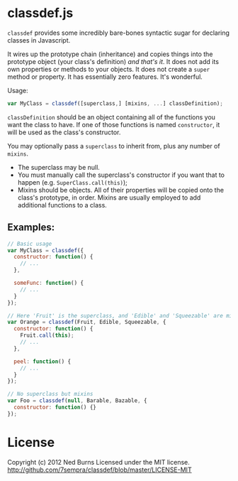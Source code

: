 
# classdef.js

`classdef` provides some incredibly bare-bones syntactic sugar for declaring classes in Javascript.

It wires up the prototype chain (inheritance) and copies things into the prototype object (your class's definition) *and that's it*. It does not add its own properties or methods to your objects. It does not create a `super` method or property. It has essentially zero features. It's wonderful.

Usage:

```js
var MyClass = classdef([superclass,] [mixins, ...] classDefinition);
```

`classDefinition` should be an object containing all of the functions you want the class to have. If one of those functions is named `constructor`, it will be used as the class's constructor.

You may optionally pass a `superclass` to inherit from, plus any number of `mixins`.
* The superclass may be null.
* You must manually call the superclass's constructor if you want that to happen (e.g. `SuperClass.call(this)`);
* Mixins should be objects. All of their properties will be copied onto the class's prototype, in order. Mixins are usually employed to add additional functions to a class.

## Examples:

```js
// Basic usage
var MyClass = classdef({
  constructor: function() {
    // ...
  },

  someFunc: function() {
    // ...
  }
});

// Here 'Fruit' is the superclass, and 'Edible' and 'Squeezable' are mixins.
var Orange = classdef(Fruit, Edible, Squeezable, {
  constructor: function() {
    Fruit.call(this);
    // ...
  },

  peel: function() {
    // ...
  }
});

// No superclass but mixins
var Foo = classdef(null, Barable, Bazable, {
  constructor: function() {}
});

```

# License
Copyright (c) 2012 Ned Burns
Licensed under the MIT license.
<http://github.com/7sempra/classdef/blob/master/LICENSE-MIT>